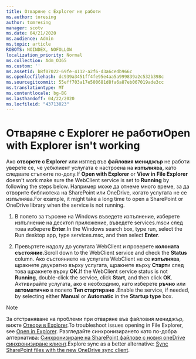 ```yaml
---
title: Отваряне с Explorer не работи
ms.author: toresing
author: tomresing
manager: scotv
ms.date: 04/21/2020
ms.audience: Admin
ms.topic: article
ROBOTS: NOINDEX, NOFOLLOW
localization_priority: Normal
ms.collection: Adm_O365
ms.custom: ''
ms.assetid: b8f07022-69fe-4112-a2f6-d3a6cedb966c
ms.openlocfilehash: dc939a3451ff4fe95e4aa5a999839a2c532b398c
ms.sourcegitcommit: 55eff703a17e500681d8fa6a87eb067019ade3cc
ms.translationtype: MT
ms.contentlocale: bg-BG
ms.lasthandoff: 04/22/2020
ms.locfileid: "43713023"
---
```

# <a name="open-with-explorer-isnt-working"></a><span data-ttu-id="60466-102">Отваряне с Explorer не работи</span><span class="sxs-lookup"><span data-stu-id="60466-102">Open with Explorer isn't working</span></span>

<span data-ttu-id="60466-103">Ако **отворете с Explorer** или изглед във **файловия мениджър** не работи уверете се, че уебклиент услугата е настроена на **изпълнява,** като следвате стъпките по-долу.</span><span class="sxs-lookup"><span data-stu-id="60466-103">If **Open with Explorer** or **View in File Explorer** doesn't work make sure the WebClient service is set to **Running** by following the steps below.</span></span> <span data-ttu-id="60466-104">Например може да отнеме много време, за да отворите библиотека на SharePoint или OneDrive, когато услугата не се изпълнява.</span><span class="sxs-lookup"><span data-stu-id="60466-104">For example, it might take a long time to open a SharePoint or OneDrive library when the service is not running.</span></span> 
  
1. <span data-ttu-id="60466-105">В полето за търсене на Windows въведете изпълнение, изберете изпълнение на десктоп приложение, въведете services.mscи след това изберете **Enter**.</span><span class="sxs-lookup"><span data-stu-id="60466-105">In the Windows search box, type run, select the Run desktop app, type services.msc, and then select **Enter**.</span></span>
    
2. <span data-ttu-id="60466-106">Превъртете надолу до услугата WebClient и проверете **колоната състояние.**</span><span class="sxs-lookup"><span data-stu-id="60466-106">Scroll down to the WebClient service and check the **Status** column.</span></span> <span data-ttu-id="60466-107">Ако състоянието на услугата WebClient не се **изпълнява**, щракнете двукратно върху услугата, щракнете върху **Старт**и след това щракнете върху **OK**.</span><span class="sxs-lookup"><span data-stu-id="60466-107">If the WebClient service status is not **Running**, double-click the service, click **Start**, and then click **OK**.</span></span> <span data-ttu-id="60466-108">Активирайте услугата, ако е необходимо, като изберете **ръчно** или **автоматично** в полето **Тип стартиране** .</span><span class="sxs-lookup"><span data-stu-id="60466-108">Enable the service, if needed, by selecting either **Manual** or **Automatic** in the **Startup type** box.</span></span> 
    
> [!NOTE]
> <span data-ttu-id="60466-109">За отстраняване на проблеми при отваряне във файловия мениджър, вижте [Отвори в Explorer](https://go.microsoft.com/fwlink/?linkid=871665).</span><span class="sxs-lookup"><span data-stu-id="60466-109">To troubleshoot issues opening in File Explorer, see [Open in Explorer](https://go.microsoft.com/fwlink/?linkid=871665).</span></span> <span data-ttu-id="60466-110">Разгледайте синхронизирането като по-добра алтернатива: [Синхронизиране на SharePoint файлове с новия oneDrive синхронизиране клиент](https://go.microsoft.com/fwlink/?linkid=871666).</span><span class="sxs-lookup"><span data-stu-id="60466-110">Explore sync as a better alternative: [Sync SharePoint files with the new OneDrive sync client](https://go.microsoft.com/fwlink/?linkid=871666).</span></span> 
  

